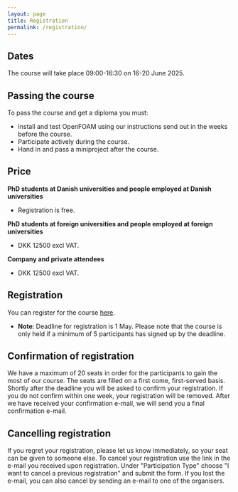 ```yaml
---
layout: page
title: Registration
permalink: /registration/
---
```


## Dates
The course will take place 09:00-16:30 on 16-20 June 2025.

## Passing the course
To pass the course and get a diploma you must:

- Install and test OpenFOAM using our instructions send out in the weeks before the course.
- Participate actively during the course.
- Hand in and pass a miniproject after the course.

## Price

**PhD students at Danish universities and people employed at Danish universities**
- Registration is free.

**PhD students at foreign universities and people employed at foreign universities**
- DKK 12500 excl VAT.

**Company and private attendees**
- DKK 12500 excl VAT.

## Registration
You can register for the course [here](https://forms.gle/zVc6n7zSJi1Qv4mG7). 

- **Note**: Deadline for registration is 1 May. Please note that the course is only held if a minimum of 5 participants has signed up by the deadline.
<!-- You can pre-register to the course [here](https://forms.gle/afbugCZFpEZD6eBYA). Note that pre-registration does not guarantee a seat at the course but enables you to sign up immediately when registration opens.  -->

## Confirmation of registration

We have a maximum of 20 seats in order for the participants to gain the most of our course. The seats are filled on a first come, first-served basis. Shortly after the deadline you will be asked to confirm your registration. If you do not confirm within one week, your registration will be removed. After we have received your confirmation e-mail, we will send you a final confirmation e-mail.

## Cancelling registration

If you regret your registration, please let us know immediately, so your seat can be given to someone else. To cancel your registration use the link in the e-mail you received upon registration. Under "Participation Type" choose "I want to cancel a previous registration" and submit the form. If you lost the e-mail, you can also cancel by sending an e-mail to one of the organisers.
